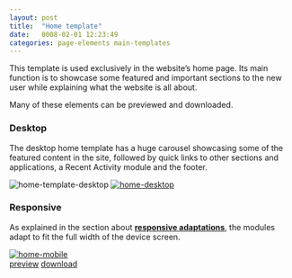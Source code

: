```yaml
---
layout: post
title:  "Home template"
date:   0008-02-01 12:23:49
categories: page-elements main-templates
---
```


This template is used exclusively in the website’s home page. Its main function is to showcase some
featured and important sections to the new user while explaining what the website is all about.

<div class="advice">
  <p class="advice_content">Many of these elements can be previewed and downloaded.</p>
</div>

### Desktop

The desktop home template has a huge carousel showcasing some of the featured content in the site, followed by
quick links to other sections and applications, a Recent Activity module and the footer.


<div class="gallery">
  <img src="/gfw-style-guides/images/posts/main-templates/home-template/02-02-home-desktop-full.png" alt="home-template-desktop">
  <a target="_blank" href="/gfw-style-guides/images/posts/main-templates/home-template/02-02-home-desktop-full.jpg">
    <img src="/gfw-style-guides/images/posts/main-templates/home-template/02-02-home-desktop.png" alt="home-desktop">
  </a>
</div>

### Responsive

As explained in the section about **[responsive adaptations][responsive-adaptations-link]**, the modules adapt to fit the
full width of the device screen.

<div class="gallery">
  <a target="_blank" href="/gfw-style-guides/images/posts/main-templates/home-template/02-03-home-mobile.png">
    <img src="/gfw-style-guides/images/posts/main-templates/home-template/02-03-home-mobile.png" alt="home-mobile">
  </a>
</div>
<div class="btn_image">
<a class="btn btn--preview" target="_blank" href="{{site.url}}gfw-style-guides/downloads/main-templates/home/index.html">preview</a>
<a class="btn btn--download" download="home-template.zip" href="{{site.url}}gfw-style-guides/downloads/main-templates/home/home.zip">download</a>
</div>

[responsive-adaptations-link]: /gfw-style-guides/page-elements/responsive-adaptations.html  "responsive adaptations"
